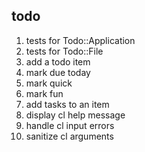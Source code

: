 todo
----

1. tests for Todo::Application
2. tests for Todo::File
3. add a todo item
4. mark due today
5. mark quick
6. mark fun
7. add tasks to an item
8. display cl help message
9. handle cl input errors
10. sanitize cl arguments
